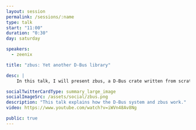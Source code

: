 ```yaml
---
layout: session
permalink: /sessions/:name
type: talk
start: "11:00"
duration: "0:30"
day: saturday

speakers:
  - zeenix

title: "zbus: Yet another D-Bus library"

desc: |
    In this talk, I will present zbus, a D-Bus crate written from scratch. D-Bus is an inter-process communication mechanism, available and used on almost all modern Linux desktops and many embedded systems. I will start with why I felt the need to take this huge undertaking on my shoulders, followed by the design goals, the challenges faced and how I overcame them during the development.

socialTwitterCardType: summary_large_image
socialImageSrc: /assets/social/zbus.png
description: "This talk explains how the D-Bus system and zbus work."
video: https://www.youtube.com/watch?v=iWVn48Av8Ng

public: true
---
```

